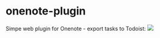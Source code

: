 # onenote-plugin
Simpe web plugin for Onenote - export tasks to Todoist:
<img src="https://mariuskaz.github.io/images/onenote-plugin.png" />